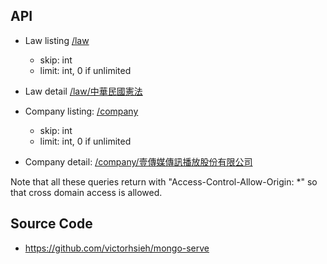 ## API
* Law listing [/law](/law)
  * skip: int
  * limit: int, 0 if unlimited

* Law detail [/law/中華民國憲法](/law/中華民國憲法)

* Company listing: [/company](/company)
  * skip: int
  * limit: int, 0 if unlimited

* Company detail: [/company/壹傳媒傳訊播放股份有限公司](/company/壹傳媒傳訊播放股份有限公司)

Note that all these queries return with "Access-Control-Allow-Origin: *" so that cross domain access is allowed.

## Source Code
* https://github.com/victorhsieh/mongo-serve
